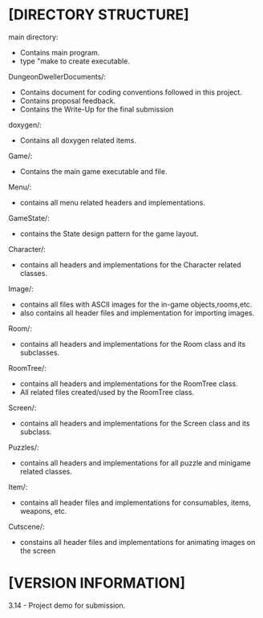 [DIRECTORY STRUCTURE]
=====================
main directory:
   - Contains main program.
   - type "make to create executable.

DungeonDwellerDocuments/:
   - Contains document for coding conventions followed in this project.
   - Contains proposal feedback.
   - Contains the Write-Up for the final submission

doxygen/:
   - Contains all doxygen related items.

Game/:
   - Contains the main game executable and file.
   
Menu/:
   - contains all menu related headers and implementations.

GameState/:
   - contains the State design pattern for the game layout.

Character/:
   - contains all headers and implementations for the Character related classes.

Image/:
   - contains all files with ASCII images for the in-game objects,rooms,etc.
   - also contains all header files and implementation for importing images.

Room/:
   - contains all headers and implementations for the Room class and its subclasses.

RoomTree/:
   - contains all headers and implementations for the RoomTree class.
   - All related files created/used by the RoomTree class.

Screen/:
   - contains all headers and implementations for the Screen class and its subclass.

Puzzles/:
   - contains all headers and implementations for all puzzle and minigame related 
     classes.

Item/:
   - contains all header files and implementations for consumables, items, weapons,
     etc.

Cutscene/:
   - constains all header files and implementations for animating images on the screen

[VERSION INFORMATION]
=====================

3.14 - Project demo for submission.